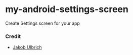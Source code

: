 # my-android-settings-screen
Create Settings screen for your app


### Credit
- [Jakob Ulbrich](https://medium.com/@JakobUlbrich/building-a-settings-screen-for-android-part-2-2ba63e2d7d1d)
